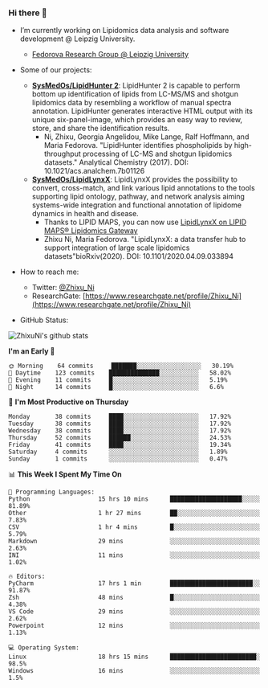 ### Hi there 👋

- I’m currently working on Lipidomics data analysis and software development @ Leipzig University.
  + [Fedorova Research Group @ Leipzig University](https://home.uni-leipzig.de/fedorova/)
- Some of our projects:
  + **[SysMedOs/LipidHunter 2](https://github.com/SysMedOs/lipidhunter)**: LipidHunter 2 is capable to perform bottom up identification of lipids from LC-MS/MS and shotgun lipidomics data by resembling a workflow of manual spectra annotation. LipidHunter generates interactive HTML output with its unique six-panel-image, which provides an easy way to review, store, and share the identification results. 
    * Ni, Zhixu, Georgia Angelidou, Mike Lange, Ralf Hoffmann, and Maria Fedorova. "LipidHunter identifies phospholipids by high-throughput processing of LC-MS and shotgun lipidomics datasets." Analytical Chemistry (2017). DOI: 10.1021/acs.analchem.7b01126
  + **[SysMedOs/LipidLynxX](https://github.com/SysMedOs/LipidLynxX)**: LipidLynxX provides the possibility to convert, cross-match, and link various lipid annotations to the tools supporting lipid ontology, pathway, and network analysis aiming systems-wide integration and functional annotation of lipidome dynamics in health and disease.
    * Thanks to LIPID MAPS, you can now use [LipidLynxX on LIPID MAPS® Lipidomics Gateway](http://lipidmaps.org/lipidlynxx/)
    * Zhixu Ni, Maria Fedorova. "LipidLynxX: a data transfer hub to support integration of large scale lipidomics datasets"bioRxiv(2020). DOI: 10.1101/2020.04.09.033894
- How to reach me:
  + Twitter: [@Zhixu_Ni](https://twitter.com/Zhixu_Ni)
  + ResearchGate: [https://www.researchgate.net/profile/Zhixu_Ni](https://www.researchgate.net/profile/Zhixu_Ni)

- GitHub Status:

![ZhixuNi's github stats](https://github-readme-stats.vercel.app/api?username=ZhixuNi&show_icons=true&hide=issues)

<!--START_SECTION:waka-->
**I'm an Early 🐤** 

```text
🌞 Morning    64 commits     ███████░░░░░░░░░░░░░░░░░░   30.19% 
🌆 Daytime    123 commits    ██████████████░░░░░░░░░░░   58.02% 
🌃 Evening    11 commits     █░░░░░░░░░░░░░░░░░░░░░░░░   5.19% 
🌙 Night      14 commits     █░░░░░░░░░░░░░░░░░░░░░░░░   6.6%

```
📅 **I'm Most Productive on Thursday** 

```text
Monday       38 commits     ████░░░░░░░░░░░░░░░░░░░░░   17.92% 
Tuesday      38 commits     ████░░░░░░░░░░░░░░░░░░░░░   17.92% 
Wednesday    38 commits     ████░░░░░░░░░░░░░░░░░░░░░   17.92% 
Thursday     52 commits     ██████░░░░░░░░░░░░░░░░░░░   24.53% 
Friday       41 commits     ████░░░░░░░░░░░░░░░░░░░░░   19.34% 
Saturday     4 commits      ░░░░░░░░░░░░░░░░░░░░░░░░░   1.89% 
Sunday       1 commits      ░░░░░░░░░░░░░░░░░░░░░░░░░   0.47%

```


📊 **This Week I Spent My Time On** 

```text
💬 Programming Languages: 
Python                   15 hrs 10 mins      ████████████████████░░░░░   81.89% 
Other                    1 hr 27 mins        ██░░░░░░░░░░░░░░░░░░░░░░░   7.83% 
CSV                      1 hr 4 mins         █░░░░░░░░░░░░░░░░░░░░░░░░   5.79% 
Markdown                 29 mins             ░░░░░░░░░░░░░░░░░░░░░░░░░   2.63% 
INI                      11 mins             ░░░░░░░░░░░░░░░░░░░░░░░░░   1.02%

🔥 Editors: 
PyCharm                  17 hrs 1 min        ███████████████████████░░   91.87% 
Zsh                      48 mins             █░░░░░░░░░░░░░░░░░░░░░░░░   4.38% 
VS Code                  29 mins             ░░░░░░░░░░░░░░░░░░░░░░░░░   2.62% 
Powerpoint               12 mins             ░░░░░░░░░░░░░░░░░░░░░░░░░   1.13%

💻 Operating System: 
Linux                    18 hrs 15 mins      ████████████████████████░   98.5% 
Windows                  16 mins             ░░░░░░░░░░░░░░░░░░░░░░░░░   1.5%

```


<!--END_SECTION:waka-->
